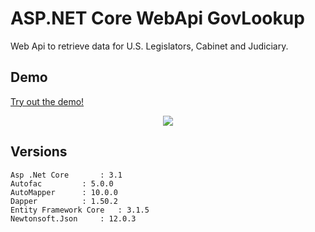 # ASP.NET Core WebApi GovLookup

Web Api to retrieve data for U.S. Legislators, Cabinet and Judiciary.

## Demo

<a href="https://govlookupwebapi.mobdemo.org/swagger/index.html" rel="nofollow">Try out the demo!</a>

<p align="center">    
    <img src="http://govlookup.mobdemo.org//images//screencapture-govlookupwebapi-mobdemo-org.png" />   
 </p>

## Versions

```
Asp .Net Core		: 3.1
Autofac			: 5.0.0
AutoMapper		: 10.0.0
Dapper			: 1.50.2
Entity Framework Core	: 3.1.5
Newtonsoft.Json		: 12.0.3
```
